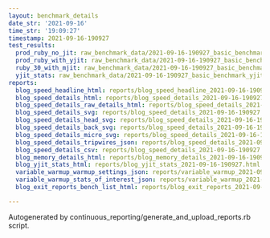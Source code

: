 ```yaml
---
layout: benchmark_details
date_str: '2021-09-16'
time_str: '19:09:27'
timestamp: 2021-09-16-190927
test_results:
  prod_ruby_no_jit: raw_benchmark_data/2021-09-16-190927_basic_benchmark_prod_ruby_no_jit.json
  prod_ruby_with_yjit: raw_benchmark_data/2021-09-16-190927_basic_benchmark_prod_ruby_with_yjit.json
  ruby_30_with_mjit: raw_benchmark_data/2021-09-16-190927_basic_benchmark_ruby_30_with_mjit.json
  yjit_stats: raw_benchmark_data/2021-09-16-190927_basic_benchmark_yjit_stats.json
reports:
  blog_speed_headline_html: reports/blog_speed_headline_2021-09-16-190927.html
  blog_speed_details_html: reports/blog_speed_details_2021-09-16-190927.html
  blog_speed_details_raw_details_html: reports/blog_speed_details_2021-09-16-190927.raw_details.html
  blog_speed_details_svg: reports/blog_speed_details_2021-09-16-190927.svg
  blog_speed_details_head_svg: reports/blog_speed_details_2021-09-16-190927.head.svg
  blog_speed_details_back_svg: reports/blog_speed_details_2021-09-16-190927.back.svg
  blog_speed_details_micro_svg: reports/blog_speed_details_2021-09-16-190927.micro.svg
  blog_speed_details_tripwires_json: reports/blog_speed_details_2021-09-16-190927.tripwires.json
  blog_speed_details_csv: reports/blog_speed_details_2021-09-16-190927.csv
  blog_memory_details_html: reports/blog_memory_details_2021-09-16-190927.html
  blog_yjit_stats_html: reports/blog_yjit_stats_2021-09-16-190927.html
  variable_warmup_warmup_settings_json: reports/variable_warmup_2021-09-16-190927.warmup_settings.json
  variable_warmup_stats_of_interest_json: reports/variable_warmup_2021-09-16-190927.stats_of_interest.json
  blog_exit_reports_bench_list_html: reports/blog_exit_reports_2021-09-16-190927.bench_list.html

---
```

Autogenerated by continuous_reporting/generate_and_upload_reports.rb script.
